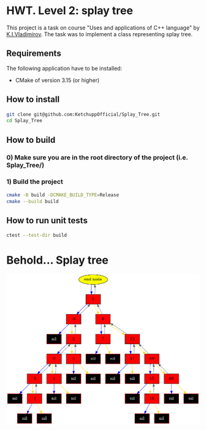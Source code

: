 # HWT. Level 2: splay tree

This project is a task on course "Uses and applications of C++ language" by [K.I.Vladimirov](https://github.com/tilir). The task was to implement a class representing splay tree.

## Requirements

The following application have to be installed:
- CMake of version 3.15 (or higher)

## How to install
```bash
git clone git@github.com:KetchuppOfficial/Splay_Tree.git
cd Splay_Tree
```

## How to build

### 0) Make sure you are in the root directory of the project (i.e. Splay_Tree/)

### 1) Build the project
```bash
cmake -B build -DCMAKE_BUILD_TYPE=Release
cmake --build build
```

## How to run unit tests
```bash
ctest --test-dir build
```

# Behold... Splay tree

![dump](/images/dump_example.png)
